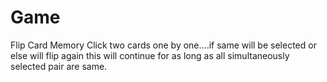 # Game
Flip Card Memory
Click two cards one by one....if same will be selected or else will flip again 
this will continue for as long as all simultaneously selected pair are same.
